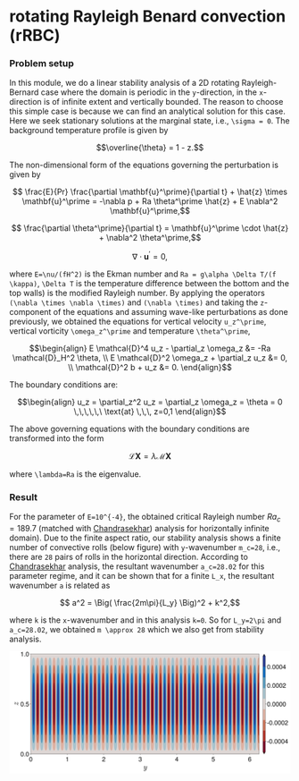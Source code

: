# rotating Rayleigh Benard convection (rRBC)

### Problem setup

In this module, we do a linear stability analysis of a 2D rotating Rayleigh-Bernard case where the domain is periodic in the ``y``-direction, 
in the ``x``-direction is of infinite extent and vertically bounded. The reason to choose this simple case is because we can find an analytical solution for this case. Here we seek stationary solutions at the marginal state, i.e., ```\sigma = 0```. The background temperature profile is given by 
```math
\overline{\theta} = 1 - z.
```
The non-dimensional form of the equations governing the perturbation is given by 
```math
    \frac{E}{Pr} \frac{\partial \mathbf{u}^\prime}{\partial t} 
    + \hat{z} \times \mathbf{u}^\prime =
    -\nabla p + Ra \theta^\prime \hat{z} + E \nabla^2 \mathbf{u}^\prime,
```
```math
    \frac{\partial \theta^\prime}{\partial t} 
    = \mathbf{u}^\prime \cdot \hat{z} + \nabla^2 \theta^\prime,
```
```math
    \nabla \cdot \mathbf{u}^\prime = 0,
```
where ```E=\nu/(fH^2)``` is the Ekman number and ```Ra = g\alpha \Delta T/(f \kappa)```, ```\Delta T``` is the temperature difference between the bottom and the top walls) is the modified Rayleigh number.
By applying the operators ```(\nabla \times \nabla \times)``` and ```(\nabla \times)``` and taking the ```z```-component of the equations and assuming wave-like perturbations as done previously, we obtained the equations for vertical velocity ```u_z^\prime```, vertical vorticity ```\omega_z^\prime``` and temperature ```\theta^\prime```,
```math
\begin{align}
    E \mathcal{D}^4 u_z - \partial_z \omega_z &= -Ra \mathcal{D}_H^2 \theta,
\\
    E \mathcal{D}^2 \omega_z + \partial_z u_z &= 0,
\\
    \mathcal{D}^2 b + u_z &= 0.
\end{align}
```
The boundary conditions are: 
```math
\begin{align}
    u_z = \partial_z^2 u_z = \partial_z \omega_z = \theta = 0
    \,\,\,\,\,\ \text{at} \,\,\, z=0,1
\end{align}
```
The above governing equations with the boundary conditions are transformed into the form 
```math
\mathcal{L} \mathbf{X} = \lambda \mathcal{M} \mathbf{X}
```
where ```\lambda=Ra``` is the eigenvalue. 


### Result

For the parameter of ```E=10^{-4}```, the obtained critical Rayleigh number $Ra_c=189.7$ (matched with [Chandrasekhar](@citet)) analysis for horizontally infinite domain). Due to the finite aspect ratio, our stability analysis shows a finite number of convective rolls (below figure) with ```y```-wavenumber ```m_c=28```, i.e., there are ```28``` pairs of rolls in the horizontal direction. According to [Chandrasekhar](@citet) analysis, the resultant wavenumber ```a_c=28.02``` for this parameter regime, and it can be shown that for a finite ```L_x```, the resultant wavenumber ```a``` is related as
```math
    a^2 = \Big( \frac{2m\pi}{L_y} \Big)^2 + k^2,
```
where ```k``` is the ```x```-wavenumber and in this analysis ```k=0```. 
So for ```L_y=2\pi``` and ```a_c=28.02```, we obtained ```m \approx 28``` which we also get from stability analysis.

![Alt text](images/rRBC.png)
